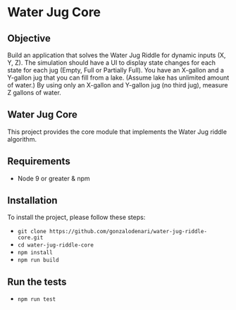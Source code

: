 # Water Jug Core

## Objective
Build an application that solves the Water Jug Riddle for dynamic inputs (X, Y, Z). The simulation
should have a UI to display state changes for each state for each jug (Empty, Full or Partially Full).
You have an X-gallon and a Y-gallon jug that you can fill from a lake. (Assume lake has unlimited
amount of water.) By using only an X-gallon and Y-gallon jug (no third jug), measure Z gallons of
water.

## Water Jug Core
This project provides the core module that implements the Water Jug riddle algorithm.

## Requirements
- Node 9 or greater & npm

## Installation
To install the project, please follow these steps:
- `git clone https://github.com/gonzalodenari/water-jug-riddle-core.git`
- `cd water-jug-riddle-core`
- `npm install`
- `npm run build`

## Run the tests
- `npm run test`
